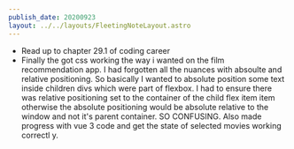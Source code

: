 ```yaml
---
publish_date: 20200923
layout: ../../layouts/FleetingNoteLayout.astro
---
```

- Read up to chapter 29.1 of coding career
- Finally the got css working the way i wanted on the film recommendation app. I had forgotten all the nuances with absoulte and relative positioning. So basically I wanted to absolute position some text inside children divs which were part of flexbox. I had to ensure there was relative positioning set to the container of the child flex item item otherwise the absolute positioning would be absolute relative to the window and not it's parent container. SO CONFUSING. Also made progress with vue 3 code and get the state of selected movies working correctl	y.
